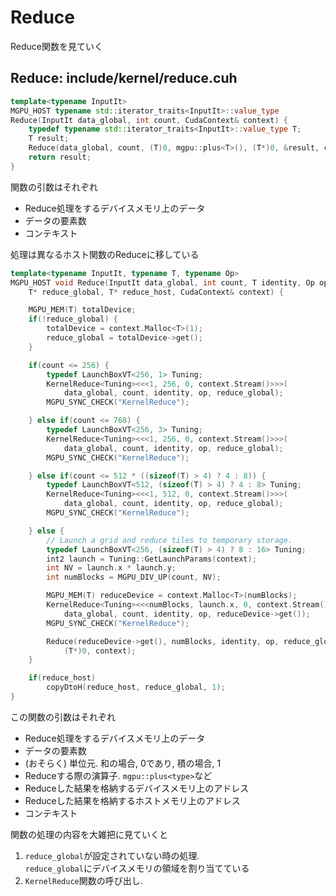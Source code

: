 # Reduce

Reduce関数を見ていく  

## Reduce: include/kernel/reduce.cuh

```C++
template<typename InputIt>
MGPU_HOST typename std::iterator_traits<InputIt>::value_type
Reduce(InputIt data_global, int count, CudaContext& context) { 
	typedef typename std::iterator_traits<InputIt>::value_type T;
	T result;
	Reduce(data_global, count, (T)0, mgpu::plus<T>(), (T*)0, &result, context);
	return result;
}
```

関数の引数はそれぞれ  
* Reduce処理をするデバイスメモリ上のデータ  
* データの要素数  
* コンテキスト  

処理は異なるホスト関数のReduceに移している  

```C++
template<typename InputIt, typename T, typename Op>
MGPU_HOST void Reduce(InputIt data_global, int count, T identity, Op op,
	T* reduce_global, T* reduce_host, CudaContext& context) {

	MGPU_MEM(T) totalDevice;
	if(!reduce_global) {
		totalDevice = context.Malloc<T>(1);
		reduce_global = totalDevice->get();
	}

	if(count <= 256) {
		typedef LaunchBoxVT<256, 1> Tuning;
		KernelReduce<Tuning><<<1, 256, 0, context.Stream()>>>(
			data_global, count, identity, op, reduce_global);
		MGPU_SYNC_CHECK("KernelReduce");

	} else if(count <= 768) {
		typedef LaunchBoxVT<256, 3> Tuning;
		KernelReduce<Tuning><<<1, 256, 0, context.Stream()>>>(
			data_global, count, identity, op, reduce_global);
		MGPU_SYNC_CHECK("KernelReduce");

	} else if(count <= 512 * ((sizeof(T) > 4) ? 4 : 8)) {
		typedef LaunchBoxVT<512, (sizeof(T) > 4) ? 4 : 8> Tuning;
		KernelReduce<Tuning><<<1, 512, 0, context.Stream()>>>(
			data_global, count, identity, op, reduce_global);
		MGPU_SYNC_CHECK("KernelReduce");

	} else {
		// Launch a grid and reduce tiles to temporary storage.
		typedef LaunchBoxVT<256, (sizeof(T) > 4) ? 8 : 16> Tuning;
		int2 launch = Tuning::GetLaunchParams(context);
		int NV = launch.x * launch.y;
		int numBlocks = MGPU_DIV_UP(count, NV);

		MGPU_MEM(T) reduceDevice = context.Malloc<T>(numBlocks);
		KernelReduce<Tuning><<<numBlocks, launch.x, 0, context.Stream()>>>(
			data_global, count, identity, op, reduceDevice->get());
		MGPU_SYNC_CHECK("KernelReduce");

		Reduce(reduceDevice->get(), numBlocks, identity, op, reduce_global,
			(T*)0, context);
	}

	if(reduce_host)
		copyDtoH(reduce_host, reduce_global, 1);
}
```

この関数の引数はそれぞれ  
* Reduce処理をするデバイスメモリ上のデータ  
* データの要素数  
* (おそらく) 単位元. 和の場合, 0であり, 積の場合, 1    
* Reduceする際の演算子. `mgpu::plus<type>`など   
* Reduceした結果を格納するデバイスメモリ上のアドレス
* Reduceした結果を格納するホストメモリ上のアドレス
* コンテキスト

関数の処理の内容を大雑把に見ていくと  
  1. `reduce_global`が設定されていない時の処理.  
     `reduce_global`にデバイスメモリの領域を割り当てている  
  2. `KernelReduce`関数の呼び出し.  

